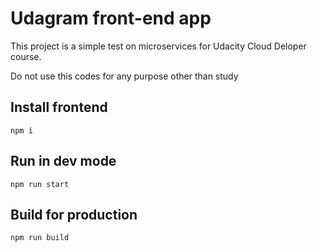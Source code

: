 # Udagram front-end app

This project is a simple test on microservices for Udacity Cloud Deloper course.

Do not use this codes for any purpose other than study

## Install frontend

``npm i``

## Run in dev mode

``npm run start``

## Build for production

``npm run build``

